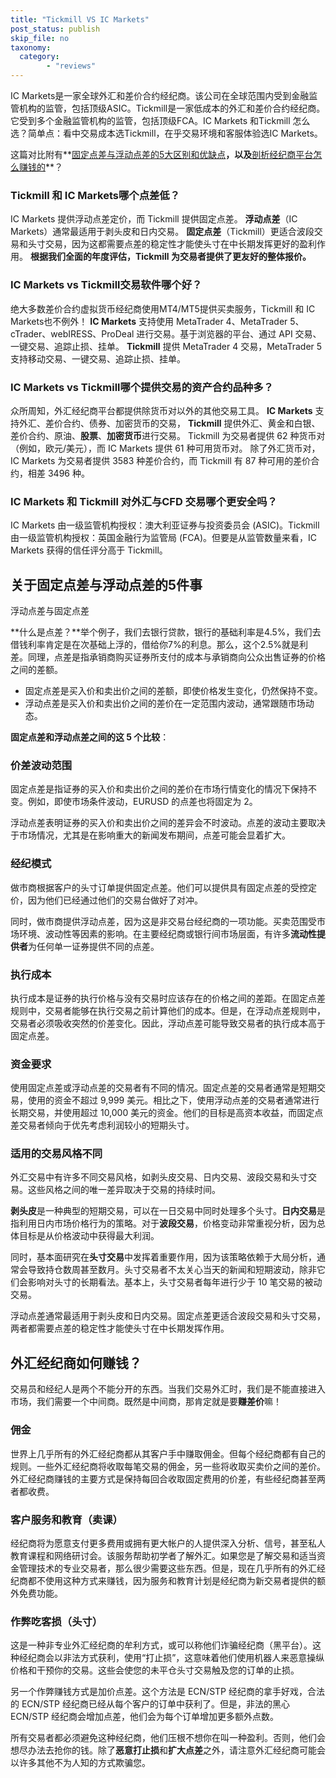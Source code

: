 ```yaml
---
title: "Tickmill VS IC Markets"
post_status: publish
skip_file: no
taxonomy:
  category:
        - "reviews"
---
```


IC Markets是一家全球外汇和差价合约经纪商。该公司在全球范围内受到金融监管机构的监管，包括顶级ASIC。Tickmill是一家低成本的外汇和差价合约经纪商。它受到多个金融监管机构的监管，包括顶级FCA。IC Markets 和Tickmill 怎么选？简单点：看中交易成本选Tickmill，在乎交易环境和客服体验选IC Markets。

这篇对比附有**[固定点差与浮动点差的5大区别和优缺点](https://www.fccm.net/tickmill-vs-ic-markets.html#fixed-spread)**，以及**[剖析经纪商平台怎么赚钱的](https://www.fccm.net/tickmill-vs-ic-markets.html#broker-makes-money)**？

### Tickmill 和 IC Markets哪个点差低？

IC Markets 提供浮动点差定价，而 Tickmill 提供固定点差。 **浮动点差**（IC Markets）通常最适用于剥头皮和日内交易。 **固定点差**（Tickmill）更适合波段交易和头寸交易，因为这都需要点差的稳定性才能使头寸在中长期发挥更好的盈利作用。 **根据我们全面的年度评估，Tickmill 为交易者提供了更友好的整体报价。**

### IC Markets vs Tickmill交易软件哪个好？

绝大多数差价合约虚拟货币经纪商使用MT4/MT5提供买卖服务，Tickmill 和 IC Markets也不例外！ **IC Markets** 支持使用 MetaTrader 4、MetaTrader 5、cTrader、webIRESS、ProDeal 进行交易。基于浏览器的平台、通过 API 交易、一键交易、追踪止损、挂单。 **Tickmill** 提供 MetaTrader 4 交易，MetaTrader 5 支持移动交易、一键交易、追踪止损、挂单。

### IC Markets vs Tickmill哪个提供交易的资产合约品种多？

众所周知，外汇经纪商平台都提供除货币对以外的其他交易工具。 **IC Markets** 支持外汇、差价合约、债券、加密货币的交易， **Tickmill** 提供外汇、黄金和白银、差价合约、原油、**股票**、**加密货币**进行交易。 Tickmill 为交易者提供 62 种货币对（例如，欧元/美元），而 IC Markets 提供 61 种可用货币对。 除了外汇货币对，IC Markets 为交易者提供 3583 种差价合约，而 Tickmill 有 87 种可用的差价合约，相差 3496 种。

### IC Markets 和 Tickmill 对外汇与CFD 交易哪个更安全吗？

IC Markets 由一级监管机构授权：澳大利亚证券与投资委员会 (ASIC)。Tickmill 由一级监管机构授权：英国金融行为监管局 (FCA)。但要是从监管数量来看，IC Markets 获得的信任评分高于 Tickmill。

## 关于固定点差与浮动点差的5件事

浮动点差与固定点差

**什么是点差？**举个例子，我们去银行贷款，银行的基础利率是4.5%，我们去借钱利率肯定是在次基础上浮的，借给你7%的利息。那么，这个2.5%就是利差。同理，点差是指承销商购买证券所支付的成本与承销商向公众出售证券的价格之间的差额。

- 固定点差是买入价和卖出价之间的差额，即使价格发生变化，仍然保持不变。
- 浮动点差是买入价和卖出价之间的差价在一定范围内波动，通常跟随市场动态。

**固定点差和浮动点差之间的这 5 个比较**：

### 价差波动范围

固定点差是指证券的买入价和卖出价之间的差价在市场行情变化的情况下保持不变。例如，即使市场条件波动，EURUSD 的点差也将固定为 2。

浮动点差表明证券的买入价和卖出价之间的差异会不时波动。点差的波动主要取决于市场情况，尤其是在影响重大的新闻发布期间，点差可能会显着扩大。

### 经纪模式

做市商根据客户的头寸订单提供固定点差。他们可以提供具有固定点差的受控定价，因为他们已经通过他们的交易台做好了对冲。

同时，做市商提供浮动点差，因为这是非交易台经纪商的一项功能。买卖范围受市场环境、波动性等因素的影响。在主要经纪商或银行间市场层面，有许多**流动性提供者**为任何单一证券提供不同的点差。

### 执行成本

执行成本是证券的执行价格与没有交易时应该存在的价格之间的差距。在固定点差规则中，交易者能够在执行交易之前计算他们的成本。但是，在浮动点差规则中，交易者必须吸收突然的价差变化。因此，浮动点差可能导致交易者的执行成本高于固定点差。

### 资金要求

使用固定点差或浮动点差的交易者有不同的情况。固定点差的交易者通常是短期交易，使用的资金不超过 9,999 美元。相比之下，使用浮动点差的交易者通常进行长期交易，并使用超过 10,000 美元的资金。他们的目标是高资本收益，而固定点差交易者倾向于优先考虑利润较小的短期头寸。

### 适用的交易风格不同

外汇交易中有许多不同交易风格，如剥头皮交易、日内交易、波段交易和头寸交易。这些风格之间的唯一差异取决于交易的持续时间。

**剥头皮**是一种典型的短期交易，可以在一日交易中同时处理多个头寸。**日内交易**是指利用日内市场价格行为的策略。对于**波段交易**，价格变动非常重视分析，因为总体目标是从价格波动中获得最大利润。

同时，基本面研究在**头寸交易**中发挥着重要作用，因为该策略依赖于大局分析，通常会导致持仓数周甚至数月。头寸交易者不太关心当天的新闻和短期波动，除非它们会影响对头寸的长期看法。基本上，头寸交易者每年进行少于 10 笔交易的被动交易。

浮动点差通常最适用于剥头皮和日内交易。固定点差更适合波段交易和头寸交易，两者都需要点差的稳定性才能使头寸在中长期发挥作用。

## 外汇经纪商如何赚钱？

交易员和经纪人是两个不能分开的东西。当我们交易外汇时，我们是不能直接进入市场，我们需要一个中间商。既然是中间商，那肯定就是要**赚差价**嘛！

### 佣金

世界上几乎所有的外汇经纪商都从其客户手中赚取佣金。但每个经纪商都有自己的规则。一些外汇经纪商将收取每笔交易的佣金，另一些将收取买卖价之间的差价。外汇经纪商赚钱的主要方式是保持每回合收取固定费用的价差，有些经纪商甚至两者都收费。

### 客户服务和教育（卖课）

经纪商将为愿意支付更多费用或拥有更大帐户的人提供深入分析、信号，甚至私人教育课程和网络研讨会。该服务帮助初学者了解外汇。如果您是了解交易和适当资金管理技术的专业交易者，那么很少需要这些东西。但是，现在几乎所有的外汇经纪商都不使用这种方式来赚钱，因为服务和教育计划是经纪商为新交易者提供的额外免费功能。

### 作弊吃客损（头寸）

这是一种非专业外汇经纪商的牟利方式，或可以称他们诈骗经纪商（黑平台）。这种经纪商会以非法方式获利，使用“打止损”，这意味着他们使用机器人来恶意操纵价格和干预你的交易。这些会使您的未平仓头寸交易触及您的订单的止损。

另一个作弊赚钱方式是加价点差。这个方法是 ECN/STP 经纪商的拿手好戏，合法的 ECN/STP 经纪商已经从每个客户的订单中获利了。但是，非法的黑心ECN/STP 经纪商会增加点差，他们会为每个订单增加更多额外点数。

所有交易者都必须避免这种经纪商，他们压根不想你在叫一种盈利。否则，他们会想尽办法去抢你的钱。除了**恶意打止损**和**扩大点差**之外，请注意外汇经纪商可能会以许多其他不为人知的方式欺骗您。
